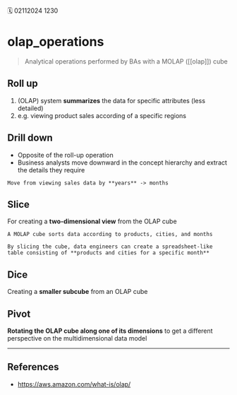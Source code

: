 🗓️ 02112024 1230

# olap_operations
 
 > Analytical operations performed by BAs with a MOLAP ([[olap]]) cube

## Roll up
1. (OLAP) system **summarizes** the data for specific attributes (less detailed)
2. e.g. viewing product sales according of a specific regions

## Drill down
- Opposite of the roll-up operation
- Business analysts move downward in the concept hierarchy and extract the details they require

```ad-example
Move from viewing sales data by **years** -> months 
```

## Slice

For creating a **two-dimensional view** from the OLAP cube

```ad-example
A MOLAP cube sorts data according to products, cities, and months

By slicing the cube, data engineers can create a spreadsheet-like table consisting of **products and cities for a specific month**
```

## Dice

Creating a **smaller subcube** from an OLAP cube 

## Pivot

**Rotating the OLAP cube along one of its dimensions** to get a different perspective on the multidimensional data model


---

## References
- https://aws.amazon.com/what-is/olap/
